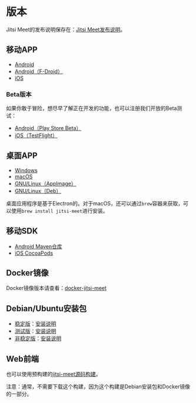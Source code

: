 # 版本

Jitsi Meet的发布说明保存在：[Jitsi Meet发布说明](https://github.com/jitsi/jitsi-meet-release-notes)。

## 移动APP

+ [Android](https://play.google.com/store/apps/details?id=org.jitsi.meet) 
+ [Android（F-Droid）](https://f-droid.org/en/packages/org.jitsi.meet/)
+ [iOS](https://itunes.apple.com/us/app/jitsi-meet/id1165103905)

### Beta版本

如果你敢于冒险，想尽早了解正在开发的功能，也可以注册我们开放的Beta测试：
+ [Android（Play Store Beta）](https://play.google.com/apps/testing/org.jitsi.meet)
+ [iOS（TestFlight）](https://testflight.apple.com/join/isy6ja7S)

## 桌面APP

+ [Windows](https://github.com/jitsi/jitsi-meet-electron/releases/latest/download/jitsi-meet.exe)
+ [macOS](https://github.com/jitsi/jitsi-meet-electron/releases/latest/download/jitsi-meet.dmg)
+ [GNU/Linux（AppImage）](https://github.com/jitsi/jitsi-meet-electron/releases/latest/download/jitsi-meet-x86_64.AppImage)
+ [GNU/Linux（Deb）](https://github.com/jitsi/jitsi-meet-electron/releases/latest/download/jitsi-meet-amd64.deb)

桌面应用程序是基于Electron的。对于macOS，还可以通过`brew`容器来获取，可以使用`brew install jitsi-meet`进行安装。

## 移动SDK

+ [Android Maven仓库](https://jitsi.github.io/handbook/docs/dev-guide/dev-guide-android-sdk#use-pre-build-sdk-artifactsbinaries)
+ [iOS CocoaPods](https://cocoapods.org/pods/JitsiMeetSDK)

## Docker镜像

Docker镜像版本请查看：[docker-jitsi-meet](https://github.com/jitsi/docker-jitsi-meet/releases)

## Debian/Ubuntu安装包

+ [稳定版](https://download.jitsi.org/stable/)：[安装说明](https://jitsi.org/downloads/ubuntu-debian-installations-instructions/)
+ [测试版](https://download.jitsi.org/testing/)：[安装说明](https://jitsi.org/downloads/ubuntu-debian-installations-instructions-for-testing/)
+ [非稳定版](https://download.jitsi.org/unstable/)：[安装说明](https://jitsi.org/downloads/ubuntu-debian-installations-instructions-nightly/)

## Web前端

也可以使用预构建的[jitsi-meet源码构建](https://download.jitsi.org/jitsi-meet/src/)。

注意：通常，不需要下载这个构建，因为这个构建是Debian安装包和Docker镜像的一部分。
